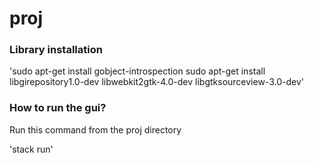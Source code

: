 # proj

### Library installation

'sudo apt-get install gobject-introspection
sudo apt-get install libgirepository1.0-dev libwebkit2gtk-4.0-dev libgtksourceview-3.0-dev'

### How to run the gui?

Run this command from the proj directory

'stack run'
